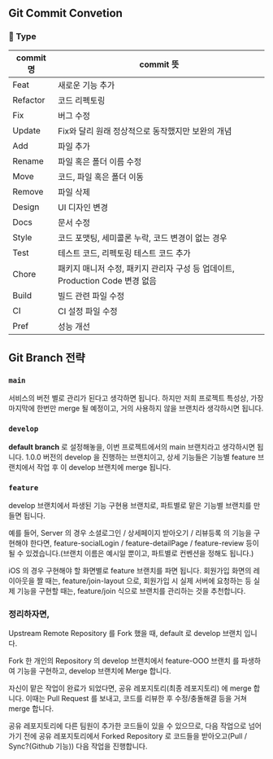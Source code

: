 ##  Git Commit Convetion

### 📌 Type

| commit 명 | commit 뜻 |
| --- | --- |
| Feat | 새로운 기능 추가 |
| Refactor | 코드 리펙토링 |
| Fix | 버그 수정 |
| Update | Fix와 달리 원래 정상적으로 동작했지만 보완의 개념 |
| Add | 파일 추가 |
| Rename | 파일 혹은 폴더 이름 수정 |
| Move | 코드, 파일 혹은 폴더 이동 |
| Remove | 파일 삭제 |
| Design | UI 디자인 변경 |
| Docs | 문서 수정 |
| Style | 코드 포맷팅, 세미콜론 누락, 코드 변경이 없는 경우 |
| Test | 테스트 코드, 리펙토링 테스트 코드 추가 |
| Chore | 패키지 매니저 수정, 패키지 관리자 구성 등 업데이트, Production Code 변경 없음 |
| Build | 빌드 관련 파일 수정 |
| CI | CI 설정 파일 수정 |
| Pref | 성능 개선 |




##  Git Branch 전략

### `main`
서비스의 버전 별로 관리가 된다고 생각하면 됩니다. 하지만 저희 프로젝트 특성상, 가장 마지막에 한번만 merge 될 예정이고, 거의 사용하지 않을 브랜치라 생각하시면 됩니다.


### `develop`
 ****default branch**** 로 설정해놓을, 이번 프로젝트에서의 main 브랜치라고 생각하시면 됩니다. 1.0.0 버전의 develop 을 진행하는 브랜치이고, 상세 기능들은 기능별 feature 브랜치에서 작업 후 이 develop 브랜치에 merge 됩니다.


### `feature`
develop 브랜치에서 파생된 기능 구현용 브랜치로, 파트별로 맡은 기능별 브랜치를 만들면 됩니다.  

예를 들어, Server 의 경우 소셜로그인 / 상세페이지 받아오기 / 리뷰등록 의 기능을 구현해야 한다면, feature-socialLogin / feature-detailPage / feature-review 등이 될 수 있겠습니다.(브랜치 이름은 예시일 뿐이고, 파트별로 컨벤션을 정해도 됩니다.)

iOS 의 경우 구현해야 할 화면별로 feature 브랜치를 파면 됩니다. 회원가입 화면의 레이아웃을 짤 때는, feature/join-layout 으로, 회원가입 시 실제 서버에 요청하는 등 실제 기능을 구현할 때는, feature/join 식으로 브랜치를 관리하는 것을 추천합니다.

### 정리하자면,
Upstream Remote Repository 를 Fork 했을 때, default 로 develop 브랜치 입니다.

Fork 한 개인의 Repository 의 develop 브랜치에서 feature-OOO 브랜치 를 파생하여 기능을 구현하고, develop 브랜치에 Merge 합니다.

자신이 맡은 작업이 완료가 되었다면, 공유 레포지토리(최종 레포지토리) 에 merge 합니다. 이때는 Pull Request 를 보내고, 코드를 리뷰한 후 수정/충돌해결 등을 거쳐 merge 합니다.

공유 레포지토리에 다른 팀원이 추가한 코드들이 있을 수 있으므로, 다음 작업으로 넘어가기 전에 공유 레포지토리에서 Forked Repository 로 코드들을 받아오고(Pull / Sync?(Github 기능)) 다음 작업을 진행합니다.
